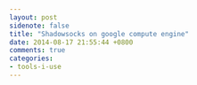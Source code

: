```yaml
---
layout: post
sidenote: false
title: "Shadowsocks on google compute engine"
date: 2014-08-17 21:55:44 +0800
comments: true
categories:
- tools-i-use
---
```

